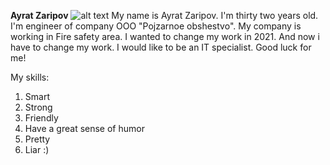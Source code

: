 **Ayrat Zaripov**
![alt text](F:/Programms/IDEA-projects/homeprojects/git-diplom/img/batman.PNG "This is I am")
My name is Ayrat Zaripov. 
I'm thirty two years old.
I'm engineer of company OOO "Pojzarnoe obshestvo".
My company is working in Fire safety area.
I wanted to change my work in 2021.
And now i have to change my work.
I would like to be an IT specialist.
Good luck for me!

My skills:
1. Smart
2. Strong
3. Friendly
4. Have a great sense of humor
5. Pretty
6. Liar :)